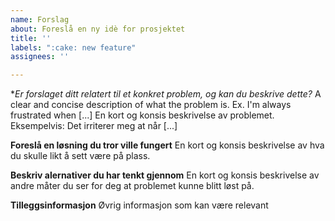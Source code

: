 ```yaml
---
name: Forslag
about: Foreslå en ny idè for prosjektet
title: ''
labels: ":cake: new feature"
assignees: ''

---
```


**Er forslaget ditt relatert til et konkret problem, og kan du beskrive dette?*
A clear and concise description of what the problem is. Ex. I'm always frustrated when [...]
En kort og konsis beskrivelse av problemet. Eksempelvis: Det irriterer meg at når [...]

**Foreslå en løsning du tror ville fungert**
En kort og konsis beskrivelse av hva du skulle likt å sett være på plass. 

**Beskriv alernativer du har tenkt gjennom**
En kort og konsis beskrivelse av andre måter du ser for deg at problemet kunne blitt løst på.

**Tilleggsinformasjon**
Øvrig informasjon som kan være relevant
